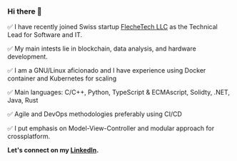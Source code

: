 ### Hi there 👋

✅ I have recently joined Swiss startup [FlecheTech LLC](https://github.com/FlecheTech) as the Technical Lead for Software and IT.

✅ My main intests lie in blockchain, data analysis, and hardware development.

✅ I am a GNU/Linux aficionado and I have experience using Docker container and Kubernetes for scaling

✅ Main languages: C/C++, Python, TypeScript & ECMAscript, Solidty, .NET, Java, Rust

✅ Agile and DevOps methodologies preferably using CI/CD

✅ I put emphasis on Model-View-Controller and modular approach for crossplatform.

 **Let's connect on my [LinkedIn](https://www.linkedin.com/in/steve-huguenin/).**
